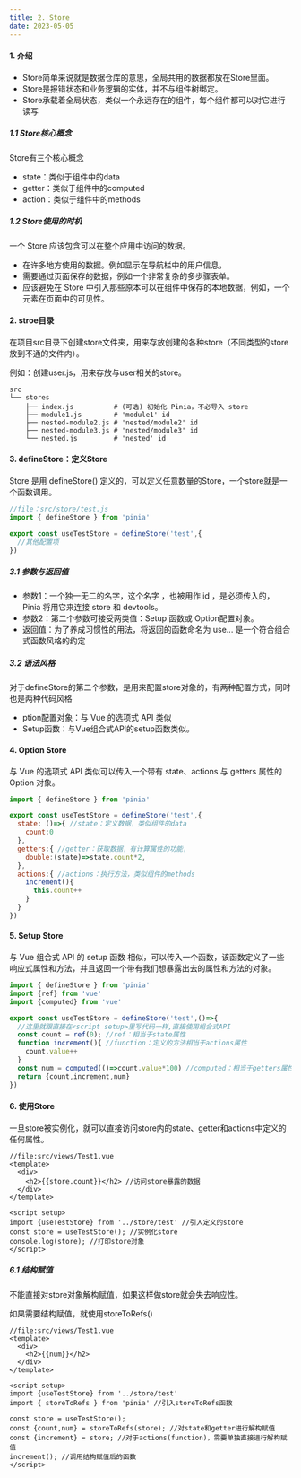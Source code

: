 ```yaml
---
title: 2. Store
date: 2023-05-05
---
```

#### 1. 介绍
- Store简单来说就是数据仓库的意思，全局共用的数据都放在Store里面。
- Store是报错状态和业务逻辑的实体，并不与组件树绑定。
- Store承载着全局状态，类似一个永远存在的组件，每个组件都可以对它进行读写
##### 1.1 Store核心概念
Store有三个核心概念
- state：类似于组件中的data
- getter：类似于组件中的computed
- action：类似于组件中的methods
##### 1.2 Store使用的时机
一个 Store 应该包含可以在整个应用中访问的数据。
- 在许多地方使用的数据。例如显示在导航栏中的用户信息，
- 需要通过页面保存的数据，例如一个非常复杂的多步骤表单。
- 应该避免在 Store 中引入那些原本可以在组件中保存的本地数据，例如，一个元素在页面中的可见性。

#### 2. stroe目录
在项目src目录下创建store文件夹，用来存放创建的各种store（不同类型的store放到不通的文件内）。

例如：创建user.js，用来存放与user相关的store。
```
src
└── stores
    ├── index.js          # (可选) 初始化 Pinia，不必导入 store
    ├── module1.js        # 'module1' id
    ├── nested-module2.js # 'nested/module2' id
    ├── nested-module3.js # 'nested/module3' id
    └── nested.js         # 'nested' id
```

#### 3. defineStore：定义Store
Store 是用 defineStore() 定义的，可以定义任意数量的Store，一个store就是一个函数调用。
```js
//file：src/store/test.js
import { defineStore } from 'pinia'

export const useTestStore = defineStore('test',{
  //其他配置项
})
```
##### 3.1 参数与返回值
- 参数1：一个独一无二的名字，这个名字 ，也被用作 id ，是必须传入的， Pinia 将用它来连接 store 和 devtools。
- 参数2：第二个参数可接受两类值：Setup 函数或 Option配置对象。
- 返回值：为了养成习惯性的用法，将返回的函数命名为 use... 是一个符合组合式函数风格的约定

##### 3.2 语法风格
对于defineStore的第二个参数，是用来配置store对象的，有两种配置方式，同时也是两种代码风格
- ption配置对象：与 Vue 的选项式 API 类似
- Setup函数：与Vue组合式API的setup函数类似。

#### 4. Option Store
与 Vue 的选项式 API 类似可以传入一个带有 state、actions 与 getters 属性的 Option 对象。
```js
import { defineStore } from 'pinia'

export const useTestStore = defineStore('test',{
  state: ()=>{ //state：定义数据，类似组件的data
    count:0
  },
  getters:{ //getter：获取数据，有计算属性的功能，
    double:(state)=>state.count*2,
  },
  actions:{ //actions：执行方法，类似组件的methods
    increment(){
      this.count++
    }
  }
})
```

#### 5. Setup Store
与 Vue 组合式 API 的 setup 函数 相似，可以传入一个函数，该函数定义了一些响应式属性和方法，并且返回一个带有我们想暴露出去的属性和方法的对象。
```js
import { defineStore } from 'pinia'
import {ref} from 'vue'
import {computed} from 'vue'

export const useTestStore = defineStore('test',()=>{
  //这里就跟直接在<script setup>里写代码一样,直接使用组合式API
  const count = ref(0); //ref：相当于state属性
  function increment(){ //function：定义的方法相当于actions属性
    count.value++
  }
  const num = computed(()=>count.value*100) //computed：相当于getters属性
  return {count,increment,num}
})
```
#### 6. 使用Store
一旦store被实例化，就可以直接访问store内的state、getter和actions中定义的任何属性。
```vue
//file:src/views/Test1.vue
<template>
  <div>
    <h2>{{store.count}}</h2> //访问store暴露的数据
  </div>
</template>

<script setup>
import {useTestStore} from '../store/test' //引入定义的store
const store = useTestStore(); //实例化store
console.log(store); //打印store对象
</script>
```

##### 6.1 结构赋值
不能直接对store对象解构赋值，如果这样做store就会失去响应性。

如果需要结构赋值，就使用storeToRefs()
```vue
//file:src/views/Test1.vue
<template>
  <div>
    <h2>{{num}}</h2>
  </div>
</template>

<script setup>
import {useTestStore} from '../store/test'
import { storeToRefs } from 'pinia' //引入storeToRefs函数

const store = useTestStore(); 
const {count,num} = storeToRefs(store); //对state和getter进行解构赋值
const {increment} = store; //对于actions(function)，需要单独直接进行解构赋值
increment(); //调用结构赋值后的函数
</script>
```
